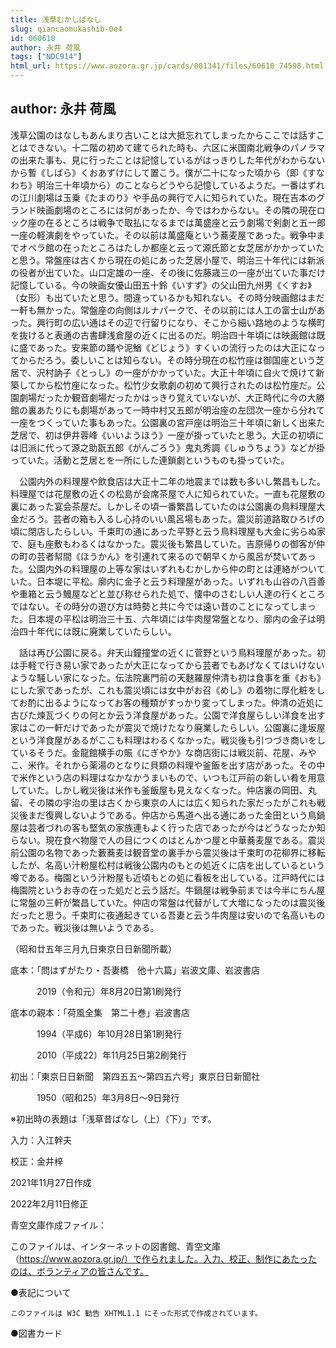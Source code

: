 ```yaml
---
title: 浅草むかしばなし
slug: qiancaomukashib-0e4
id: 060610
author: 永井 荷風
tags: ["NDC914"]
html_url: https://www.aozora.gr.jp/cards/001341/files/60610_74598.html
---
```


## author: 永井 荷風

浅草公園のはなしもあんまり古いことは大抵忘れてしまったからここでは話すことはできない。十二階の初めて建てられた時も、六区に米国南北戦争のパノラマの出来た事も、見に行ったことは記憶しているがはっきりした年代がわからないから暫《しばら》くおあずけにして置こう。僕が二十になった頃から（即《すなわち》明治三十年頃から）のことならどうやら記憶しているようだ。一番はずれの江川劇場は玉乗《たまのり》や手品の興行で人に知られていた。現在吉本のグランド映画劇場のところには何があったか、今ではわからない。その隣の現在ロック座の在るところは戦争で取払になるまでは萬盛座と云う劇場で剣劇と五一郎一座の軽演劇をやっていた。その以前は萬盛庵という蕎麦屋であった。戦争中までオペラ館の在ったところはたしか都座と云って源氏節と女芝居がかかっていたと思う。常盤座は古くから現在の処にあった芝居小屋で、明治三十年代には新派の役者が出ていた。山口定雄の一座、その後に佐藤歳三の一座が出ていた事だけ記憶している。今の映画女優山田五十鈴《いすず》の父山田九州男《くすお》（女形）も出ていたと思う。間違っているかも知れない。その時分映画館はまだ一軒も無かった。常盤座の向側はルナパークで、その以前には人工の富士山があった。興行町の広い通はその辺で行留りになり、そこから細い路地のような横町を抜けると表通の古書肆浅倉屋の近くに出るのだ。明治四十年頃には映画館は既に盛であった。安来節の踊や泥鰌《どじょう》すくいの流行ったのは大正になってからだろう。委しいことは知らない。その時分現在の松竹座は御国座という芝居で、沢村訥子《とっし》の一座がかかっていた。大正十年頃に自火で焼けて新築してから松竹座になった。松竹少女歌劇の初めて興行されたのは松竹座だ。公園劇場だったか観音劇場だったかはっきり覚えていないが、大正時代に今の大勝館の裏あたりにも劇場があって一時中村又五郎が明治座の左団次一座から分れて一座をつくっていた事もあった。公園裏の宮戸座は明治三十年頃に新しく出来た芝居で、初は伊井蓉峰《いいようほう》一座が掛っていたと思う。大正の初頃には旧派に代って源之助翫五郎《がんごろう》鬼丸秀調《しゅうちょう》などが掛っていた。活動と芝居とを一所にした連鎖劇というものも掛っていた。

　公園内外の料理屋や飲食店は大正十二年の地震までは数も多いし繁昌もした。料理屋では花屋敷の近くの松島が会席茶屋で人に知られていた。一直も花屋敷の裏にあった宴会茶屋だ。しかしその頃一番繁昌していたのは公園裏の鳥料理屋大金だろう。芸者の箱も入るし心持のいい風呂場もあった。震災前道路取ひろげの頃に閉店したらしい。千束町の通にあった平野と云う鳥料理屋も大金に劣らぬ家で、庭も座敷もわるくはなかった。震災後も繁昌していた。吉原帰りの御客が仲の町の芸者幇間《ほうかん》を引連れて来るので朝早くから風呂が焚いてあった。公園内外の料理屋の上等な家はいずれもむかしから仲の町とは連絡がついていた。日本堤に平松。廓内に金子と云う料理屋があった。いずれも山谷の八百善や重箱と云う鰻屋などと並び称せられた処で、懐中のさむしい人達の行くところではない。その時分の遊び方は時勢と共に今では遠い昔のことになってしまった。日本堤の平松は明治三十五、六年頃には牛肉屋常盤となり、廓内の金子は明治四十年代には既に廃業していたらしい。

　話は再び公園に戻る。弁天山鐘撞堂の近くに菅野という鳥料理屋があった。初は手軽で行き易い家であったが大正になってから芸者でもあげなくてはいけないような騒しい家になった。伝法院裏門前の天麩羅屋仲清も初は食事を重《おも》にした家であったが、これも震災頃には女中がお召《めし》の着物に厚化粧をしてお酌に出るようになってお客の種類がすっかり変ってしまった。仲清の近処に古びた煉瓦づくりの何とか云う洋食屋があった。公園で洋食屋らしい洋食を出す家はこの一軒だけであったが震災で焼けたなり廃業したらしい。公園裏に逢坂屋という洋食屋があるがここも料理はわるくなかった。戦災後も引つづき商いをしているそうだ。金龍館横手の賑《にぎやか》な商店街には戦災前、花屋、みやこ、米作。それから薬湯のとなりに貝類の料理や釜飯を出す店があった。その中で米作という店の料理はなかなかうまいもので、いつも江戸前の新しい肴を用意していた。しかし戦災後は米作も釜飯屋も見えなくなった。仲店裏の岡田、丸留、その隣の宇治の里は古くから東京の人には広く知られた家だったがこれも戦災後まだ復興しないようである。仲店から馬道へ出る通にあった金田という鳥鍋屋は芸者づれの客も堅気の家族連もよく行った店であったが今はどうなったか知らない。現在食べ物屋で人の目につくのはとんかつ屋と中華蕎麦屋である。震災前公園の名物であった藪蕎麦は観音堂の裏手から震災後は千束町の花柳界に移転したが、名高い汁粉屋松村は戦後公園内のもとの処近くに店を出しているという噂である。梅園という汁粉屋も近頃もとの処に看板を出している。江戸時代には梅園院というお寺の在った処だと云う話だ。牛鍋屋は戦争前までは今半にちん屋に常盤の三軒が繁昌していた。仲店の常盤は代替がして大増になったのは震災後だったと思う。千束町に夜通起きている吾妻と云う牛肉屋は安いので名高いものであった。戦災後は無いようである。

（昭和廿五年三月九日東京日日新聞所載）













底本：「問はずがたり・吾妻橋　他十六篇」岩波文庫、岩波書店

　　　2019（令和元）年8月20日第1刷発行

底本の親本：「荷風全集　第二十巻」岩波書店

　　　1994（平成6）年10月28日第1刷発行

　　　2010（平成22）年11月25日第2刷発行

初出：「東京日日新聞　第四五五～第四五六号」東京日日新聞社

　　　1950（昭和25）年3月8日～9日発行

※初出時の表題は「浅草昔ばなし（上）（下）」です。

入力：入江幹夫

校正：金井梓

2021年11月27日作成

2022年2月11日修正

青空文庫作成ファイル：

このファイルは、インターネットの図書館、青空文庫（https://www.aozora.gr.jp/）で作られました。入力、校正、制作にあたったのは、ボランティアの皆さんです。











●表記について


	このファイルは W3C 勧告 XHTML1.1 にそった形式で作成されています。







●図書カード